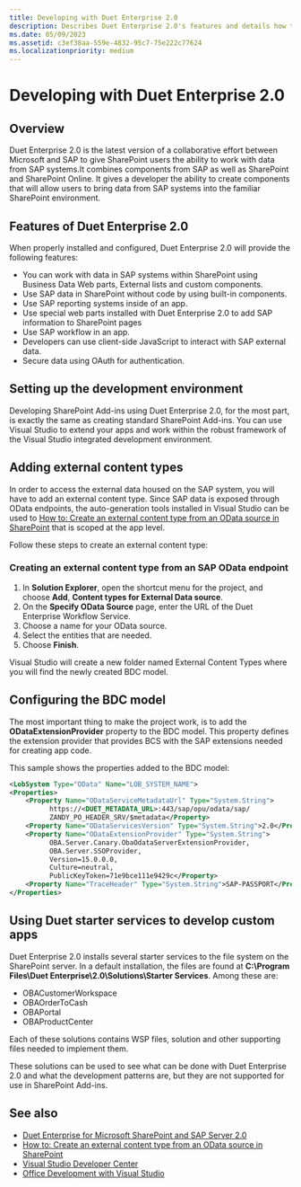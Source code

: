 ```yaml
---
title: Developing with Duet Enterprise 2.0
description: Describes Duet Enterprise 2.0's features and details how to set up the developer environment, how to add an external content type, and more.
ms.date: 05/09/2023
ms.assetid: c3ef38aa-559e-4832-95c7-75e222c77624
ms.localizationpriority: medium
---
```


# Developing with Duet Enterprise 2.0

## Overview

Duet Enterprise 2.0 is the latest version of a collaborative effort between Microsoft and SAP to give SharePoint users the ability to work with data from SAP systems.It combines components from SAP as well as SharePoint and SharePoint Online. It gives a developer the ability to create components that will allow users to bring data from SAP systems into the familiar SharePoint environment.

## Features of Duet Enterprise 2.0

When properly installed and configured, Duet Enterprise 2.0 will provide the following features:

- You can work with data in SAP systems within SharePoint using Business Data Web parts, External lists and custom components.
- Use SAP data in SharePoint without code by using built-in components.
- Use SAP reporting systems inside of an app.
- Use special web parts installed with Duet Enterprise 2.0 to add SAP information to SharePoint pages
- Use SAP workflow in an app.
- Developers can use client-side JavaScript to interact with SAP external data.
- Secure data using OAuth for authentication.

## Setting up the development environment

Developing SharePoint Add-ins using Duet Enterprise 2.0, for the most part, is exactly the same as creating standard SharePoint Add-ins. You can use Visual Studio to extend your apps and work within the robust framework of the Visual Studio integrated development environment.

## Adding external content types

In order to access the external data housed on the SAP system, you will have to add an external content type. Since SAP data is exposed through OData endpoints, the auto-generation tools installed in Visual Studio can be used to  [How to: Create an external content type from an OData source in SharePoint](how-to-create-an-external-content-type-from-an-odata-source-in-sharepoint.md) that is scoped at the app level.

Follow these steps to create an external content type:

### Creating an external content type from an SAP OData endpoint


1. In **Solution Explorer**, open the shortcut menu for the project, and choose **Add**, **Content types for External Data source**.
1. On the **Specify OData Source** page, enter the URL of the Duet Enterprise Workflow Service.
1. Choose a name for your OData source.
1. Select the entities that are needed.
1. Choose **Finish**.

Visual Studio will create a new folder named External Content Types where you will find the newly created BDC model.

## Configuring the BDC model

The most important thing to make the project work, is to add the **ODataExtensionProvider** property to the BDC model. This property defines the extension provider that provides BCS with the SAP extensions needed for creating app code.

This sample shows the properties added to the BDC model:

```xml
<LobSystem Type="OData" Name="LOB_SYSTEM_NAME">
<Properties>
    <Property Name="ODataServiceMetadataUrl" Type="System.String">
          https://<DUET_METADATA_URL>:443/sap/opu/odata/sap/
          ZANDY_PO_HEADER_SRV/$metadata</Property>
    <Property Name="ODataServicesVersion" Type="System.String">2.0</Property>
    <Property Name="ODataExtensionProvider" Type="System.String">
          OBA.Server.Canary.ObaOdataServerExtensionProvider,
          OBA.Server.SSOProvider,
          Version=15.0.0.0,
          Culture=neutral,
          PublicKeyToken=71e9bce111e9429c</Property>
    <Property Name="TraceHeader" Type="System.String">SAP-PASSPORT</Property>
</Properties>
```

## Using Duet starter services to develop custom apps

Duet Enterprise 2.0 installs several starter services to the file system on the SharePoint server. In a default installation, the files are found at **C:\\Program Files\\Duet Enterprise\\2.0\\Solutions\\Starter Services**. Among these are:

- OBACustomerWorkspace
- OBAOrderToCash
- OBAPortal
- OBAProductCenter

Each of these solutions contains WSP files, solution and other supporting files needed to implement them.

These solutions can be used to see what can be done with Duet Enterprise 2.0 and what the development patterns are, but they are not supported for use in SharePoint Add-ins.

## See also

- [Duet Enterprise for Microsoft SharePoint and SAP Server 2.0](https://technet.microsoft.com/library/ff972436.aspx)
- [How to: Create an external content type from an OData source in SharePoint](how-to-create-an-external-content-type-from-an-odata-source-in-sharepoint.md)
- [Visual Studio Developer Center](https://msdn.microsoft.com/vstudio/default)
- [Office Development with Visual Studio](https://msdn.microsoft.com/office/hh133430)
